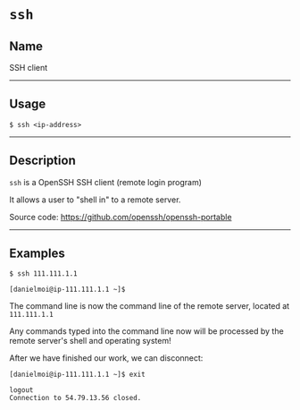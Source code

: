 # `ssh`

## Name
SSH client

----
## Usage

```
$ ssh <ip-address>
```


----
## Description
`ssh` is a OpenSSH SSH client (remote login program)

It allows a user to "shell in" to a remote server.

Source code: https://github.com/openssh/openssh-portable


---
## Examples
```
$ ssh 111.111.1.1

[danielmoi@ip-111.111.1.1 ~]$
```
The command line is now the command line of the remote server, located at `111.111.1.1`

Any commands typed into the command line now will be processed by the remote server's shell and operating system!


After we have finished our work, we can disconnect:
```
[danielmoi@ip-111.111.1.1 ~]$ exit

logout
Connection to 54.79.13.56 closed.
```
